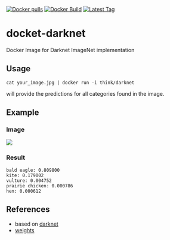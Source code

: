 [![Docker pulls](https://img.shields.io/docker/pulls/think/darknet.svg)](https://hub.docker.com/r/think/darknet/)
[![Docker Build](https://img.shields.io/docker/automated/think/darknet.svg)](https://hub.docker.com/r/think/darknet/)
[![Latest Tag](https://img.shields.io/github/tag/lindt/docker_darknet.svg)](https://hub.docker.com/r/think/darknet/)

# docket-darknet

Docker Image for Darknet ImageNet implementation

## Usage

`cat your_image.jpg | docker run -i think/darknet`

will provide the predictions for all categories found in the image.

## Example

### Image

<img src="https://cdn.rawgit.com/lindt/docker-darknet/master/eagle.jpg">

### Result

```
bald eagle: 0.809800
kite: 0.179002
vulture: 0.004752
prairie chicken: 0.000786
hen: 0.000612
```

## References

 - based on [darknet](https://github.com/pjreddie/darknet.git)
 - [weights](http://pjreddie.com/media/files/extraction.weights)
